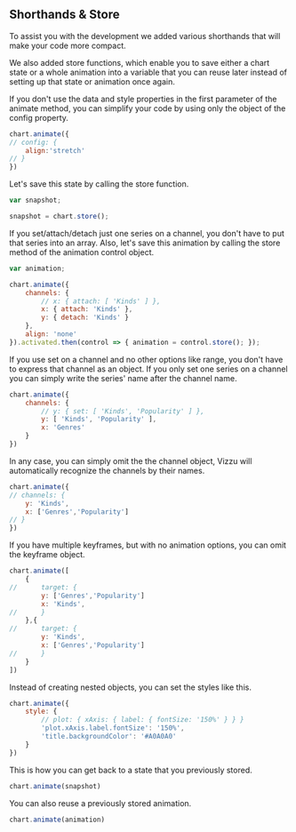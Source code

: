 ## Shorthands & Store

To assist you with the development we added various shorthands that will make 
your code more compact. 

We also added store functions, which enable you to save either a chart state 
or a whole animation into a variable that you can reuse later instead of setting 
up that state or animation once again.

If you don't use the data and style properties in the first parameter of the animate method, you can simplify your code by using only the object of the config property.

```javascript { "title": "When only the config property is used" }
chart.animate({
// config: {
	align:'stretch'
// }
})
```

Let's save this state by calling the store function. 

```javascript { "pure": true, "run": false }
var snapshot;
```

```javascript { "title": "Store function" }
snapshot = chart.store();
```

If you set/attach/detach just one series on a channel, you don't have to put that series into an array.
Also, let's save this animation by calling the store method of the animation control object. 

```javascript { "pure": true, "run": false }
var animation;
```

```javascript { "title": "When just one series is used" }
chart.animate({
	channels: {
		// x: { attach: [ 'Kinds' ] },
		x: { attach: 'Kinds' },
		y: { detach: 'Kinds' }
	},
	align: 'none'
}).activated.then(control => { animation = control.store(); });
```

If you use set on a channel and no other options like range, you don't have to express that channel as an object. If you only set one series on a channel you can simply write the series' name after the channel name.

```javascript { "title": "When you use set and no other channel options" }
chart.animate({
	channels: {
		// y: { set: [ 'Kinds', 'Popularity' ] },
		y: [ 'Kinds', 'Popularity' ],
		x: 'Genres'
	}
})
```

In any case, you can simply omit the the channel object, Vizzu will automatically recognize the channels by their names.

```javascript { "title": "You don't have to use the channel object" }
chart.animate({
// channels: {
	y: 'Kinds',
	x: ['Genres','Popularity']
// }
})
```

If you have multiple keyframes, but with no animation options,
you can omit the keyframe object.

```javascript { "title": "You don't have to use the keyframe object" }
chart.animate([
	{
//		target: {
		y: ['Genres','Popularity']
		x: 'Kinds',
//		}
	},{
//		target: {
		y: 'Kinds',
		x: ['Genres','Popularity']
//		}
	}
])
```

Instead of creating nested objects, you can set the styles like this.

```javascript { "title": "Shorthand for styles" }
chart.animate({
	style: { 
		// plot: { xAxis: { label: { fontSize: '150%' } } }
		'plot.xAxis.label.fontSize': '150%',
		'title.backgroundColor': '#A0A0A0'  
	}
})
```

This is how you can get back to a state that you previously stored.

```javascript { "title": "Restoring a previously stored state" }
chart.animate(snapshot)
```

You can also reuse a previously stored animation.

```javascript { "title": "Restoring a previously stored state" }
chart.animate(animation)
```
